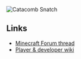 ![Catacomb Snatch](http://i.imgur.com/uSFJF.png)

## Links

* [Minecraft Forum thread](http://www.minecraftforum.net/topic/1046349-the-catacomb-snatch-project-github)
* [Player & developer wiki](https://github.com/Maescool/Catacomb-Snatch/wiki)
